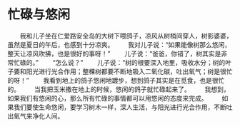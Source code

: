 # 忙碌与悠闲
　　我和儿子坐在仁爱路安全岛的大树下喂鸽子，凉风从树梢间穿人，树影婆婆，虽然是夏日的午后，也感到十分凉爽。 
　　我对儿子说：“如果能像树那么悠闲，整天让凉风吹拂，也是很好的事呀！” 
　　儿子说：“爸爸，你错了，树其实是非常忙碌的。” 
　　“怎么说？” 
　　儿子说：“树的根要深入地里，吸收水分；树的叶子要和阳光进行光合作用；整棵树都要不断地吸入二氧化碳，吐出氧气；树是很忙的呀！” 
　　我看到地上的鸽子悠闲地踱步，想到鸽子其实是在觅食，也是很忙的。 
　　当我把玉米撒在地上的时候，悠闲的鸽子就忙碌起来了。 
　　我想到，如果我们有悠闲的心，那么所有忙碌的事情都可以用悠闲的态度来完成。 
　　如果我们要使生命悠闲，要学习树木一样，深人生活，与阳光进行光合作用，不断吐出氧气来净化人间。
 